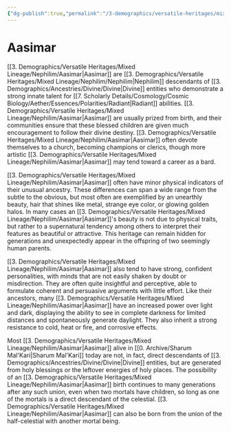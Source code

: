 ```yaml
---
{"dg-publish":true,"permalink":"/3-demographics/versatile-heritages/mixed-lineage/nephilim/aasimar/","noteIcon":""}
---
```


# Aasimar

[[3. Demographics/Versatile Heritages/Mixed Lineage/Nephilim/Aasimar\|Aasimar]] are [[3. Demographics/Versatile Heritages/Mixed Lineage/Nephilim/Nephilim\|Nephilim]] descendants of [[3. Demographics/Ancestries/Divine/Divine\|Divine]] entities who demonstrate a strong innate talent for [[7. Scholarly Details/Cosmology/Cosmic Biology/Aether/Essences/Polarities/Radiant\|Radiant]] abilities. [[3. Demographics/Versatile Heritages/Mixed Lineage/Nephilim/Aasimar\|Aasimar]] are usually prized from birth, and their communities ensure that these blessed children are given much encouragement to follow their divine destiny. [[3. Demographics/Versatile Heritages/Mixed Lineage/Nephilim/Aasimar\|Aasimar]] often devote themselves to a church, becoming champions or clerics, though more artistic [[3. Demographics/Versatile Heritages/Mixed Lineage/Nephilim/Aasimar\|Aasimar]] may tend toward a career as a bard.

[[3. Demographics/Versatile Heritages/Mixed Lineage/Nephilim/Aasimar\|Aasimar]] often have minor physical indicators of their unusual ancestry. These differences can span a wide range from the subtle to the obvious, but most often are exemplified by an unearthly beauty, hair that shines like metal, strange eye color, or glowing golden halos. In many cases an [[3. Demographics/Versatile Heritages/Mixed Lineage/Nephilim/Aasimar\|Aasimar]]'s beauty is not due to physical traits, but rather to a supernatural tendency among others to interpret their features as beautiful or attractive. This heritage can remain hidden for generations and unexpectedly appear in the offspring of two seemingly human parents.

[[3. Demographics/Versatile Heritages/Mixed Lineage/Nephilim/Aasimar\|Aasimar]] also tend to have strong, confident personalities, with minds that are not easily shaken by doubt or misdirection. They are often quite insightful and perceptive, able to formulate coherent and persuasive arguments with little effort. Like their ancestors, many [[3. Demographics/Versatile Heritages/Mixed Lineage/Nephilim/Aasimar\|Aasimar]] have an increased power over light and dark, displaying the ability to see in complete darkness for limited distances and spontaneously generate daylight. They also inherit a strong resistance to cold, heat or fire, and corrosive effects.

Most [[3. Demographics/Versatile Heritages/Mixed Lineage/Nephilim/Aasimar\|Aasimar]] alive in [[0. Archive/Sharum Mal'Kari\|Sharum Mal'Kari]] today are not, in fact, direct descendants of [[3. Demographics/Ancestries/Divine/Divine\|Divine]] entities, but are generated from holy blessings or the leftover energies of holy places. The possibility of an [[3. Demographics/Versatile Heritages/Mixed Lineage/Nephilim/Aasimar\|Aasimar]] birth continues to many generations after any such union, even when two mortals have children, so long as one of the mortals is a direct descendant of the celestial. [[3. Demographics/Versatile Heritages/Mixed Lineage/Nephilim/Aasimar\|Aasimar]] can also be born from the union of the half-celestial with another mortal being. 